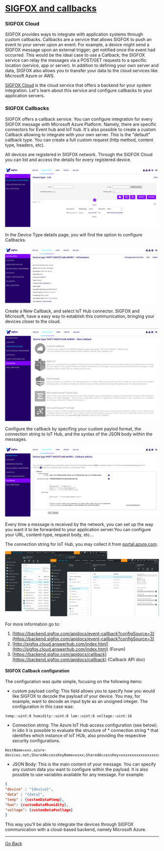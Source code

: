 # [SIGFOX and callbacks](#sigfox-and-callbacks)


### SIGFOX Cloud

SIGFOX provides ways to integrate with application systems through custom callbacks. Callbacks are a service that allows SIGFOX to push an event to your server upon an event. For example, a device might send a SIGFOX message upon an external trigger; get notified once the event had occurred. This would be the ideal case to use a Callback; the SIGFOX service can relay the messages via a POST/GET requests to a specific location (service, app or server). In addition to defining your own server and data, SIGFOX also allows you to transfer your data to the cloud services like Microsoft Azure or AWS.

[SIGFOX Cloud](https://backend.sigfox.com) is the cloud service that offers a backend for your system integration. Let's learn about this service and configure callbacks to your application servers. 


### SIGFOX Callbacks

SIGFOX offers a callback service. You can configure integration for every SIGFOX message with Microsoft Azure Platform. Namely, there are specific connectors for Event hub and IoT hub. It's also possible to create a custom Callback allowing to integrate with your own server. This is the "default" callback type. You can create a full custom request (http method, content type, headers, etc).

All devices are registered in SIGFOX network. Through the SIGFOX Cloud you can list and access the details for every registered device.

![SigFox Registered Devices](/images/sigfox.devicetype.png)

In the Device Type details page, you will find the option to configure Callbacks.   

![SigFox Device Details](/images/sigfox.devicetypeDetails.png)

Create a New Callback, and select IoT Hub connector. SIGFOX and Microsoft, have a easy way to establish this communication, bringing your devices closer to the cloud.

![SigFox Callbacks IoTHub](/images/sigfox.callbacks.IotHub.png)

Configure the callback by specifing your custom paylod format, the connection string to IoT Hub, and the syntax of the JSON body within the messages.

![SigFox Callback Creation](/images/sigfox.CallbackCreation.png)

Every time a message is received by the network, you can set up the way you want it to be forwarded to your application server.You can configure your URL, content-type, request body, etc…

The connection string for IoT Hub, you may collect it from [portal.azure.com](http://portal.azure.com).

![SigFox Azure](/images/sigfox.Azure.png)

For more information go to:

1. [https://backend.sigfox.com/apidocs/event-callback?configSource=3](https://backend.sigfox.com/apidocs/event-callback?configSource=3)
4. [http://sigfox.cloud.answerhub.com/index.html](http://sigfox.cloud.answerhub.com/index.html)  (Forum)
5. [https://backend.sigfox.com/apidocs/callback](https://backend.sigfox.com/apidocs/callback)  (Callback API doc)

#### SIGFOX Callback configuration

The configuration was quite simple, focusing on the following items:

- custom payload config: This field allows you to specify how you would like SIGFOX to decode the payload of your device. You may, for example, want to decode an input byte as an unsigned integer. The configuration in this case was:

```
temp::uint:8 humidity::uint:8 lum::uint:8 voltage::uint:16
```

- Connection string: The Azure IoT Hub access configuration (see below). In idio it is possible to evaluate the structure of * connection string * that identifies which instance of IoT HUb, also providing the respective security configurations.

```
HostName=xxx.azure-devices.net;SharedAccessKeyName=xxxx;SharedAccessKey=xxxxxxxxxxxxxxxxxxxxxxxxxx
```

- JSON Body: This is the main content of your message. You can specify any custom data you want to configure within the payload. It is also possible to use variables available for any message. For example:

```json
{
"device" : "{device}",
"data" : "{data}",
"temp" : {customData#temp},
"hum": {customData#humidity},
"voltage": {customData#voltage}
}
```

This way you'll be able to integrate the devices through SIGFOX communication with a cloud-based backend, namely Microsoft Azure. 

---

[Go Back](software-intermediate.md)

